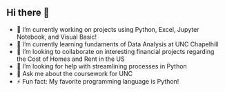 ## Hi there 👋

- 🔭 I’m currently working on projects using Python, Excel, Jupyter Notebook, and Visual Basic!
- 🌱 I’m currently learning fundaments of Data Analysis at UNC Chapelhill
- 👯 I’m looking to collaborate on interesting financial projects regarding the Cost of Homes and Rent in the US
- 🤔 I’m looking for help with streamlining processes in Python
- 💬 Ask me about the coursework for UNC
- ⚡ Fun fact: My favorite programming language is Python!
